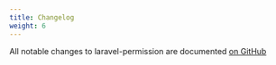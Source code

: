 ```yaml
---
title: Changelog
weight: 6
---
```


All notable changes to laravel-permission are documented [on GitHub](https://github.com/offspring/laravel-permission/blob/master/CHANGELOG.md)
